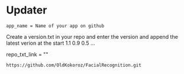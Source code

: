 # Updater

    app_name = Name of your app on github

Create a version.txt in your repo and enter the version and append the latest verion at the start
  1.1
  0.9
  0.5
  ...


repo_txt_link = ""

    https://github.com/OldKokoroz/FacialRecognition.git

